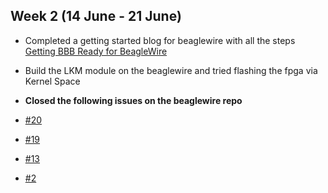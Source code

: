 ## Week 2 (14 June - 21 June)

- Completed a getting started blog for beaglewire with all the steps [Getting BBB Ready for BeagleWire](https://ombhilare999.github.io/GSoC-2021/Blogs/Getting_BBB_Ready_for_BeagleWire.html)

- Build the LKM module on the beaglewire and tried flashing the fpga via Kernel Space

- **Closed the following issues on the beaglewire repo**

- [#20](https://github.com/pmezydlo/BeagleWire/issues/20)

- [#19](https://github.com/pmezydlo/BeagleWire/issues/19)

- [#13](https://github.com/pmezydlo/BeagleWire/issues/13)

- [#2](https://github.com/pmezydlo/BeagleWire/issues/2)
